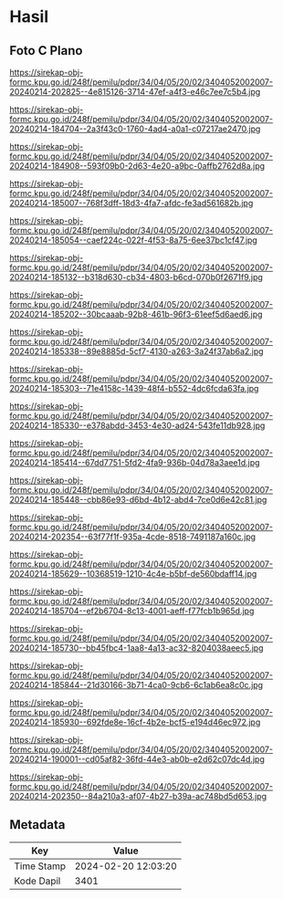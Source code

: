 # Hasil

## Foto C Plano

https://sirekap-obj-formc.kpu.go.id/248f/pemilu/pdpr/34/04/05/20/02/3404052002007-20240214-202825--4e815126-3714-47ef-a4f3-e46c7ee7c5b4.jpg

https://sirekap-obj-formc.kpu.go.id/248f/pemilu/pdpr/34/04/05/20/02/3404052002007-20240214-184704--2a3f43c0-1760-4ad4-a0a1-c07217ae2470.jpg

https://sirekap-obj-formc.kpu.go.id/248f/pemilu/pdpr/34/04/05/20/02/3404052002007-20240214-184908--593f09b0-2d63-4e20-a9bc-0affb2762d8a.jpg

https://sirekap-obj-formc.kpu.go.id/248f/pemilu/pdpr/34/04/05/20/02/3404052002007-20240214-185007--768f3dff-18d3-4fa7-afdc-fe3ad561682b.jpg

https://sirekap-obj-formc.kpu.go.id/248f/pemilu/pdpr/34/04/05/20/02/3404052002007-20240214-185054--caef224c-022f-4f53-8a75-6ee37bc1cf47.jpg

https://sirekap-obj-formc.kpu.go.id/248f/pemilu/pdpr/34/04/05/20/02/3404052002007-20240214-185132--b318d630-cb34-4803-b6cd-070b0f2671f9.jpg

https://sirekap-obj-formc.kpu.go.id/248f/pemilu/pdpr/34/04/05/20/02/3404052002007-20240214-185202--30bcaaab-92b8-461b-96f3-61eef5d6aed6.jpg

https://sirekap-obj-formc.kpu.go.id/248f/pemilu/pdpr/34/04/05/20/02/3404052002007-20240214-185338--89e8885d-5cf7-4130-a263-3a24f37ab6a2.jpg

https://sirekap-obj-formc.kpu.go.id/248f/pemilu/pdpr/34/04/05/20/02/3404052002007-20240214-185303--71e4158c-1439-48f4-b552-4dc6fcda63fa.jpg

https://sirekap-obj-formc.kpu.go.id/248f/pemilu/pdpr/34/04/05/20/02/3404052002007-20240214-185330--e378abdd-3453-4e30-ad24-543fe11db928.jpg

https://sirekap-obj-formc.kpu.go.id/248f/pemilu/pdpr/34/04/05/20/02/3404052002007-20240214-185414--67dd7751-5fd2-4fa9-936b-04d78a3aee1d.jpg

https://sirekap-obj-formc.kpu.go.id/248f/pemilu/pdpr/34/04/05/20/02/3404052002007-20240214-185448--cbb86e93-d6bd-4b12-abd4-7ce0d6e42c81.jpg

https://sirekap-obj-formc.kpu.go.id/248f/pemilu/pdpr/34/04/05/20/02/3404052002007-20240214-202354--63f77f1f-935a-4cde-8518-7491187a160c.jpg

https://sirekap-obj-formc.kpu.go.id/248f/pemilu/pdpr/34/04/05/20/02/3404052002007-20240214-185629--10368519-1210-4c4e-b5bf-de560bdaff14.jpg

https://sirekap-obj-formc.kpu.go.id/248f/pemilu/pdpr/34/04/05/20/02/3404052002007-20240214-185704--ef2b6704-8c13-4001-aeff-f77fcb1b965d.jpg

https://sirekap-obj-formc.kpu.go.id/248f/pemilu/pdpr/34/04/05/20/02/3404052002007-20240214-185730--bb45fbc4-1aa8-4a13-ac32-8204038aeec5.jpg

https://sirekap-obj-formc.kpu.go.id/248f/pemilu/pdpr/34/04/05/20/02/3404052002007-20240214-185844--21d30166-3b71-4ca0-9cb6-6c1ab6ea8c0c.jpg

https://sirekap-obj-formc.kpu.go.id/248f/pemilu/pdpr/34/04/05/20/02/3404052002007-20240214-185930--692fde8e-16cf-4b2e-bcf5-e194d46ec972.jpg

https://sirekap-obj-formc.kpu.go.id/248f/pemilu/pdpr/34/04/05/20/02/3404052002007-20240214-190001--cd05af82-36fd-44e3-ab0b-e2d62c07dc4d.jpg

https://sirekap-obj-formc.kpu.go.id/248f/pemilu/pdpr/34/04/05/20/02/3404052002007-20240214-202350--84a210a3-af07-4b27-b39a-ac748bd5d653.jpg


## Metadata

| Key        | Value               |
| ---------- | ------------------- |
| Time Stamp | 2024-02-20 12:03:20 |
| Kode Dapil | 3401                |



